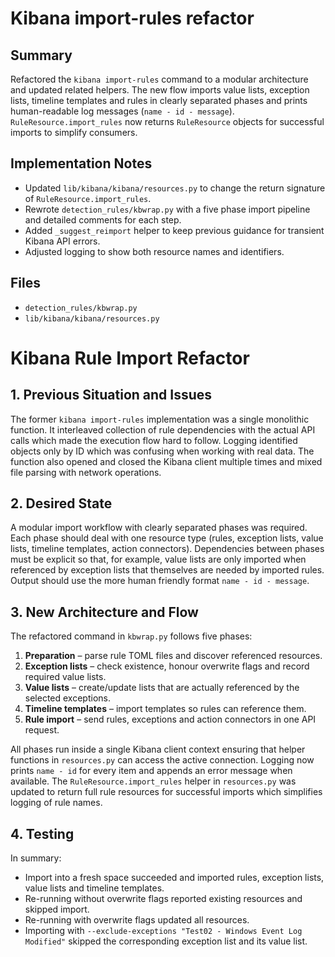 # Kibana import-rules refactor

## Summary
Refactored the `kibana import-rules` command to a modular architecture and
updated related helpers.  The new flow imports value lists, exception lists,
timeline templates and rules in clearly separated phases and prints
human-readable log messages (`name - id - message`).  `RuleResource.import_rules`
now returns `RuleResource` objects for successful imports to simplify
consumers.

## Implementation Notes
- Updated `lib/kibana/kibana/resources.py` to change the return signature of
  `RuleResource.import_rules`.
- Rewrote `detection_rules/kbwrap.py` with a five phase import pipeline and
  detailed comments for each step.
- Added `_suggest_reimport` helper to keep previous guidance for transient
  Kibana API errors.
- Adjusted logging to show both resource names and identifiers.

## Files
- `detection_rules/kbwrap.py`
- `lib/kibana/kibana/resources.py`

# Kibana Rule Import Refactor

## 1. Previous Situation and Issues
The former `kibana import-rules` implementation was a single monolithic
function.  It interleaved collection of rule dependencies with the actual
API calls which made the execution flow hard to follow.  Logging identified
objects only by ID which was confusing when working with real data.  The
function also opened and closed the Kibana client multiple times and mixed
file parsing with network operations.

## 2. Desired State
A modular import workflow with clearly separated phases was required.  Each
phase should deal with one resource type (rules, exception lists, value
lists, timeline templates, action connectors).  Dependencies between phases
must be explicit so that, for example, value lists are only imported when
referenced by exception lists that themselves are needed by imported rules.
Output should use the more human friendly format `name - id - message`.

## 3. New Architecture and Flow
The refactored command in `kbwrap.py` follows five phases:

1. **Preparation** – parse rule TOML files and discover referenced resources.
2. **Exception lists** – check existence, honour overwrite flags and record
   required value lists.
3. **Value lists** – create/update lists that are actually referenced by the
   selected exceptions.
4. **Timeline templates** – import templates so rules can reference them.
5. **Rule import** – send rules, exceptions and action connectors in one API
   request.

All phases run inside a single Kibana client context ensuring that helper
functions in `resources.py` can access the active connection.  Logging now
prints `name - id` for every item and appends an error message when
available.  The `RuleResource.import_rules` helper in `resources.py` was
updated to return full rule resources for successful imports which simplifies
logging of rule names.

## 4. Testing
In summary:

- Import into a fresh space succeeded and imported rules, exception lists,
  value lists and timeline templates.
- Re-running without overwrite flags reported existing resources and skipped
  import.
- Re-running with overwrite flags updated all resources.
- Importing with `--exclude-exceptions "Test02 - Windows Event Log Modified"`
  skipped the corresponding exception list and its value list.

